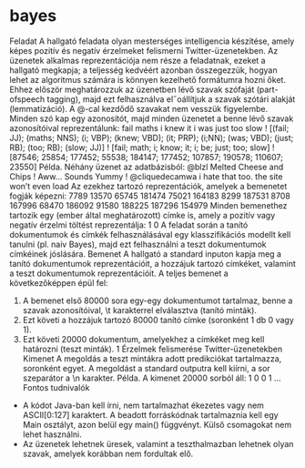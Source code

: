 # bayes
Feladat
A hallgató feladata olyan mesterséges intelligencia készítése, amely képes pozitív és negatív érzelmeket
felismerni Twitter-üzenetekben. Az üzenetek alkalmas reprezentációja nem része a feladatnak, ezeket a hallgató
megkapja; a teljesség kedvéért azonban összegezzük, hogyan lehet az algoritmus számára is könnyen
kezelhető formátumra hozni őket. Ehhez először meghatározzuk az üzenetben lévő szavak szófaját (part-ofspeech
tagging), majd ezt felhasználva el˝oállítjuk a szavak szótári alakját (lemmatizáció). A @-cal kezdődő
szavakat nem vesszük figyelembe. Minden szó kap egy azonosítót, majd minden üzenetet a benne lévő
szavak azonosítóival reprezentálunk:
fail maths i knew it i was just too slow
! [(fail; JJ); (maths; NNS); (i; VBP); (knew; VBD); (it; PRP); (i;NN); (was; VBD); (just; RB); (too; RB); (slow; JJ)]
! [fail; math; i; know; it; i; be; just; too; slow]
! [87546; 25854; 177452; 55538; 184147; 177452; 107857; 190578; 110607; 23550]
Példa. Néhány üzenet az adatbázisból:
@blzl Melted Cheese and Chips ! Aww... Sounds Yummy !
@cliquedecamwa i hate that too. the site won’t even load
Az ezekhez tartozó reprezentációk, amelyek a bemenetet fogják képezni:
7789 13570 65745 181474 75021 164183 8299
187531 8708 167996 68470 186092 91580 188225 187296 154979
Minden bemenethez tartozik egy (ember által meghatározott) címke is, amely a pozitív vagy negatív érzelmi
töltést reprezentálja:
1
0
A feladat során a tanító dokumentumok és címkék felhasználásával egy klasszifikációs modellt kell
tanulni (pl. naiv Bayes), majd ezt felhasználni a teszt dokumentumok címkéinek jóslására.
Bemenet
A hallgató a standard inputon kapja meg a tanító dokumentumok reprezentációit, a hozzájuk tartozó címkéket,
valamint a teszt dokumentumok reprezentációit. A teljes bemenet a következőképpen épül fel:
1. A bemenet első 80000 sora egy-egy dokumentumot tartalmaz, benne a szavak azonosítóival, \t karakterrel
elválasztva (tanító minták).
2. Ezt követi a hozzájuk tartozó 80000 tanító címke (soronként 1 db 0 vagy 1).
3. Ezt követi 20000 dokumentum, amelyekhez a címkéket meg kell határozni (teszt minták).
1
Érzelmek felismerése Twitter-üzenetekben
Kimenet
A megoldás a teszt mintákra adott predikciókat tartalmazza, soronként egyet. A megoldást a standard
outputra kell kiírni, a sor szeparátor a \n karakter.
Példa. A kimenet 20000 sorból áll:
1
0
0
1
...
Fontos tudnivalók
- A kódot Java-ban kell írni, nem tartalmazhat ékezetes vagy nem ASCII[0:127] karaktert. A beadott
forráskódnak tartalmaznia kell egy Main osztályt, azon belül egy main() függvényt. Külső csomagokat
nem lehet használni.
- Az üzenetek lehetnek üresek, valamint a teszthalmazban lehetnek olyan szavak, amelyek korábban
nem fordultak elő.

